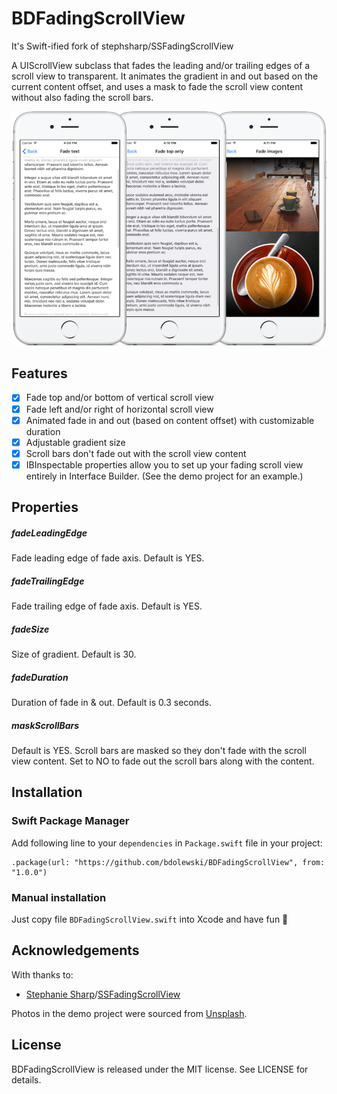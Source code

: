 # BDFadingScrollView
It's Swift-ified fork of stephsharp/SSFadingScrollView


A UIScrollView subclass that fades the leading and/or trailing edges of a scroll view to transparent. It animates the gradient in and out based on the current content offset, and uses a mask to fade the scroll view content without also fading the scroll bars.

![SSFadingScrollView screenshots](SSFadingScrollView.png)

## Features

- [x] Fade top and/or bottom of vertical scroll view
- [x] Fade left and/or right of horizontal scroll view
- [x] Animated fade in and out (based on content offset) with customizable duration
- [x] Adjustable gradient size
- [x] Scroll bars don't fade out with the scroll view content
- [x] IBInspectable properties allow you to set up your fading scroll view entirely in Interface Builder. (See the demo project for an example.)

## Properties

##### fadeLeadingEdge

Fade leading edge of fade axis. Default is YES.

##### fadeTrailingEdge

Fade trailing edge of fade axis. Default is YES.

##### fadeSize

Size of gradient. Default is 30.

##### fadeDuration

Duration of fade in & out. Default is 0.3 seconds.

##### maskScrollBars

Default is YES. Scroll bars are masked so they don't fade with the scroll view content. Set to NO to fade out the scroll bars along with the content.

## Installation

### Swift Package Manager

Add following line to your  `dependencies` in `Package.swift` file in your project:

    .package(url: "https://github.com/bdolewski/BDFadingScrollView", from: "1.0.0")

### Manual installation

Just copy file `BDFadingScrollView.swift` into Xcode and have fun 🙂

## Acknowledgements

With thanks to:
 - [Stephanie Sharp](https://github.com/stephsharp)/[SSFadingScrollView](https://github.com/stephsharp/SSFadingScrollView)

Photos in the demo project were sourced from [Unsplash](https://unsplash.com/).
 
## License

BDFadingScrollView is released under the MIT license. See LICENSE for details.
 
